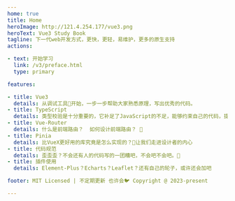 ```yaml
---
home: true
title: Home
heroImage: http://121.4.254.177/vue3.png
heroText: Vue3 Study Book
tagline: 下一代web开发方式，更快，更轻，易维护，更多的原生支持
actions:

- text: 开始学习
  link: /v3/preface.html
  type: primary

features:

- title: Vue3
  details: 从调试工具🔧开始，一步一步帮助大家熟悉原理，写出优秀的代码。
- title: TypeScript
  details: 类型校验是十分重要的，它补足了JavaScript的不足，能够约束自己的代码，提高可阅读性以及可维护性。
- title: Vue-Router
  details: 什么是前端路由？  如何设计前端路由？ 🤣
- title: Pinia
  details: 比VueX更好用的库究竟是怎么实现的？🧐让我们走进设计者的内心
- title: 代码规范
  details: 歪歪歪？不会还有人的代码写的一团糟吧，不会吧不会吧。🤨
- title: 插件使用
  details: Element-Plus？Echarts？Leaflet？还有自己的轮子，或许还会加吧

footer: MIT Licensed | 不定期更新 也许会🐦 Copyright @ 2023-present

---
```


